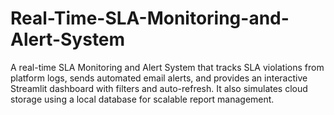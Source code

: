 # Real-Time-SLA-Monitoring-and-Alert-System
A real-time SLA Monitoring and Alert System that tracks SLA violations from platform logs, sends automated email alerts, and provides an interactive Streamlit dashboard with filters and auto-refresh. It also simulates cloud storage using a local database for scalable report management.
